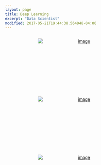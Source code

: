 ```yaml
---
layout: page
title: Deep Learning
excerpt: "Data Scientist"
modified: 2017-05-21T19:44:38.564948-04:00
---
```


<style type="text/css" media="screen">
.photo-grid {
	list-style: none;
	margin: 1em auto;
	max-width: 1106px;
	padding: 0;
	text-align: center;
}


.photo-grid li {
	display: inline-block;
	height: 163px;
	line-height: normal;
	margin: 1em;
	transition: all 500ms;
	width: 289px;
}


.photo-grid img {
	display: block;
	height: auto;
	transition: all 300ms;
	max-width: 100%;
}

.photo-grid li:hover img {
	-webkit-transform: scale(1.4);
}

.photo-grid figure {
	height: 163px;
	margin: 0;
	overflow: hidden;
	position: relative;
	width: 289px;
}

.photo-grid figcaption {
	background: rgba(0,0,0,0.8);
	color: white;
	display: table;
	height: 100%;
	left: 0;
	opacity: 0;
	position: absolute;
	right: 0;
	top: -9px;
	transition: all 300ms;
	transition-delay: 100ms;
	width: 100%;
	z-index: 100;
}

.photo-grid li:hover figcaption {
	opacity: 1;
}

.photo-grid figcaption p {
	display: table-cell;
	font-size: 1.5em;
	position: relative;
	top: -40px;
	width: 289px;
	text-align: center;
	transition: all 300ms ease-out;
	vertical-align: middle;
}

.photo-grid figcaption p:empty {
display: none;
}

.photo-grid li:hover figcaption p {
	-webkit-transform: translateY(40px);
}

.photo-grid br {
	display: none;
}
</style>


<ul class="photo-grid">
	<li>
		<a href="{{ site.url }}/blog/DeepLearningTechniques">
			<figure>
				<img src="{{ site.url }}/images/woof_meow.jpg" alt="image">
				<figcaption><p>Deep Learning Techniques</p></figcaption>
			</figure>
		</a>
	</li>
    <li>
        <a href="{{ site.url }}/blog/NeuralStyle">
            <figure>
                <img src="{{ site.url }}/images/neuralStyleCombo.png" alt="image">
                <figcaption><p>Neural Style Transfer</p></figcaption>
            </figure>
        </a>
	</li>
	<li>
		<a href="{{ site.url }}/blog/GANs">
			<figure>
				<img src="{{ site.url }}/images/GAN_food.png" alt="image">
				<figcaption><p>GANs</p></figcaption>
			</figure>
		</a>
	</li>
</ul>
